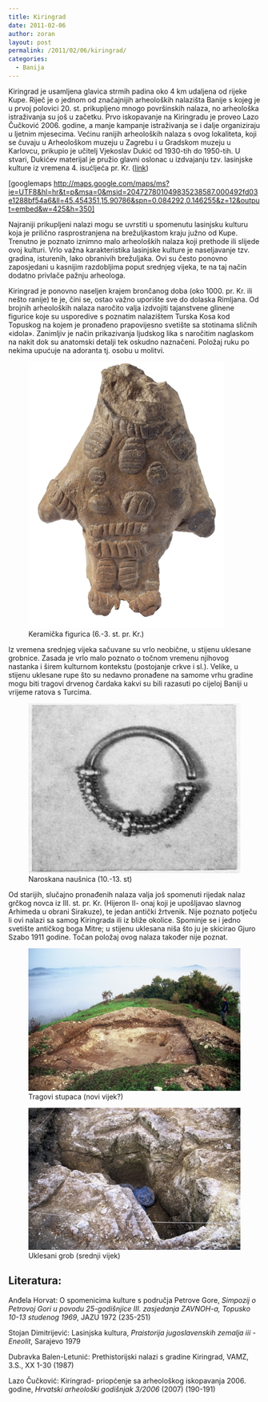 ```yaml
---
title: Kiringrad
date: 2011-02-06
author: zoran
layout: post
permalink: /2011/02/06/kiringrad/
categories:
  - Banija
---
```


Kiringrad je usamljena glavica strmih padina oko 4 km udaljena od rijeke Kupe. Riječ je o jednom od značajnijih arheoloških nalazišta Banije s kojeg je u prvoj polovici 20. st. prikupljeno mnogo površinskih nalaza, no arheološka istraživanja su još u začetku. Prvo iskopavanje na Kiringradu je proveo Lazo Čučković 2006. godine, a manje kampanje istraživanja se i dalje organiziraju u ljetnim mjesecima. Većinu ranijih arheoloških nalaza s ovog lokaliteta, koji se čuvaju u Arheološkom muzeju u Zagrebu i u Gradskom muzeju u Karlovcu, prikupio je učitelj Vjekoslav Dukić od 1930-tih do 1950-tih. U stvari, Dukićev materijal je pružio glavni oslonac u izdvajanju tzv. lasinjske kulture iz vremena 4. isućljeća pr. Kr. (<a href="http://www.bastina-slavonija.info/TematskeCjeline.aspx?id=71" target="_blank">link</a>)

[googlemaps http://maps.google.com/maps/ms?ie=UTF8&hl=hr&t=p&msa=0&msid=204727801049835238587.000492fd03e1288bf54a6&ll=45.454351,15.90786&spn=0.084292,0.146255&z=12&output=embed&w=425&h=350]

Najraniji prikupljeni nalazi mogu se uvrstiti u spomenutu lasinjsku kulturu koja je prilično rasprostranjena na brežuljkastom kraju južno od Kupe. Trenutno je poznato iznimno malo arheoloških nalaza koji prethode ili slijede ovoj kulturi. Vrlo važna karakteristika lasinjske kulture je naseljavanje tzv. gradina, isturenih, lako obranivih brežuljaka. Ovi su često ponovno zaposjedani u kasnijim razdobljima poput srednjeg vijeka, te na taj način dodatno privlače pažnju arheologa.

Kiringrad je ponovno naseljen krajem brončanog doba (oko 1000. pr. Kr. ili nešto ranije) te je, čini se, ostao važno uporište sve do dolaska Rimljana. Od brojnih arheoloških nalaza naročito valja izdvojiti tajanstvene glinene figurice koje su usporedive s poznatim nalazištem Turska Kosa kod Topuskog na kojem je pronađeno prapovijesno svetište sa stotinama sličnih «idola». Zanimljiv je način prikazivanja ljudskog lika s naročitim naglaskom na nakit dok su anatomski detalji tek oskudno naznačeni. Položaj ruku po nekima upućuje na adoranta tj. osobu u molitvi.

<figure>
	<img src="/wp-content/uploads/2011/02/idol.jpg" alt="Keramička figurica (6.-3. st. pr. Kr.)"> 
	<figcaption> Keramička figurica (6.-3. st. pr. Kr.) </figcaption>
</figure>

Iz vremena srednjeg vijeka sačuvane su vrlo neobične, u stijenu uklesane grobnice. Zasada je vrlo malo poznato o točnom vremenu njihovog nastanka i širem kulturnom kontekstu (postojanje crkve i sl.). Velike, u stijenu uklesane rupe što su nedavno pronađene na samome vrhu gradine mogu biti tragovi drvenog čardaka kakvi su bili razasuti po cijeloj Baniji u vrijeme ratova s Turcima.

<figure>
	<img src="/wp-content/uploads/2011/02/nausnica.jpg" alt="Naroskana naušnica (10.-13. st)"> 
	<figcaption> Naroskana naušnica (10.-13. st) </figcaption>
</figure>


Od starijih, slučajno pronađenih nalaza valja još spomenuti rijedak nalaz grčkog novca iz III. st. pr. Kr. (Hijeron II- onaj koji je upošljavao slavnog Arhimeda u obrani Sirakuze), te jedan antički žrtvenik. Nije poznato potječu li ovi nalazi sa samog Kiringrada ili iz bliže okolice. Spominje se i jedno svetište antičkog boga Mitre; u stijenu uklesana niša što ju je skicirao Gjuro Szabo 1911 godine. Točan položaj ovog nalaza također nije poznat.

<figure>
	<img src="/wp-content/uploads/2011/02/cardak.jpg" alt="  Tragovi stupaca (novi vijek?)"> 
	<figcaption>   Tragovi stupaca (novi vijek?) </figcaption>
</figure>

<figure>
	<img src="/wp-content/uploads/2011/02/grob.jpg" alt=" Uklesani grob (srednji vijek)"> 
	<figcaption>  Uklesani grob (srednji vijek) </figcaption>
</figure>

## Literatura:

Anđela Horvat: O spomenicima kulture s područja Petrove Gore, _Simpozij o Petrovoj Gori u povodu 25-godišnjice III. zasjedanja ZAVNOH-a, Topusko 10-13 studenog 1969_, JAZU 1972 (235-251)

Stojan Dimitrijević: Lasinjska kultura, _Praistorija jugoslavenskih zemalja iii -Eneolit_, Sarajevo 1979

Dubravka Balen-Letunić: Prethistorijski nalazi s gradine Kiringrad, VAMZ, 3.S., XX 1-30 (1987)

Lazo Čučković: Kiringrad- priopćenje sa arheološkog iskopavanja 2006. godine, _Hrvatski arheološki godišnjak 3/2006_ (2007) (190-191)